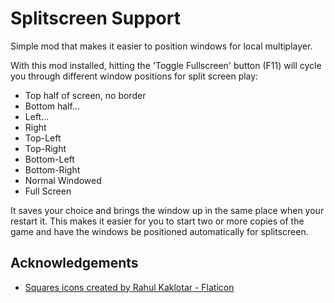 # Splitscreen Support

Simple mod that makes it easier to position windows for local multiplayer.

With this mod installed, hitting the 'Toggle Fullscreen' button (F11) will cycle you through different window positions for split screen play:

* Top half of screen, no border
* Bottom half...
* Left...
* Right
* Top-Left
* Top-Right
* Bottom-Left
* Bottom-Right
* Normal Windowed
* Full Screen

It saves your choice and brings the window up in the same place when your restart it.  This makes it easier for
you to start two or more copies of the game and have the windows be positioned automatically for splitscreen.




## Acknowledgements

* [Squares icons created by Rahul Kaklotar - Flaticon](https://www.flaticon.com/free-icons/squares)